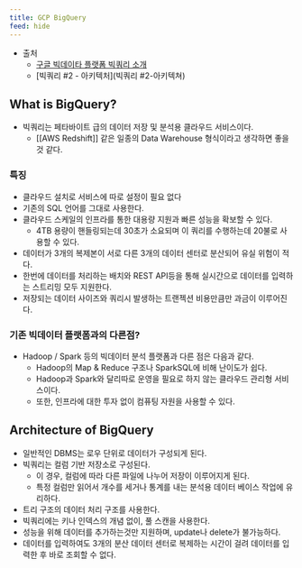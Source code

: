 ```yaml
---
title: GCP BigQuery
feed: hide
---
```


- 출처
	- [구글 빅데이타 플랫폼 빅쿼리 소개](https://bcho.tistory.com/1116)
	- [빅쿼리 #2 - 아키텍처](빅쿼리 #2-아키텍쳐)

## What is BigQuery?
- 빅쿼리는 페타바이트 급의 데이터 저장 및 분석용 클라우드 서비스이다.
	- [[AWS Redshift]] 같은 일종의 Data Warehouse 형식이라고 생각하면 좋을 것 같다.
### 특징
- 클라우드 설치로 서비스에 따로 설정이 필요 없다
- 기존의 SQL 언어를 그대로 사용한다.
- 클라우드 스케일의 인프라를 통한 대용량 지원과 빠른 성능을 확보할 수 있다.
	- 4TB 용량이 핸들링되는데 30초가 소요되며 이 쿼리를 수행하는데 20불로 사용할 수 있다.
- 데이터가 3개의 복제본이 서로 다른 3개의 데이터 센터로 분산되어 유실 위험이 적다.
- 한번에 데이터를 처리하는 배치와 REST API등을 통해 실시간으로 데이터를 입력하는 스트리밍 모두 지원한다.
- 저장되는 데이터 사이즈와 쿼리시 발생하는 트랜젝션 비용만큼만 과금이 이루어진다.

### 기존 빅데이터 플랫폼과의 다른점?
- Hadoop / Spark 등의 빅데이터 분석 플랫폼과 다른 점은 다음과 같다.
	- Hadoop의 Map & Reduce 구조나 SparkSQL에 비해 난이도가 쉽다.
	- Hadoop과 Spark와 달리따로 운영을 필요로 하지 않는 클라우드 관리형 서비스이다.
	- 또한, 인프라에 대한 투자 없이 컴퓨팅 자원을 사용할 수 있다.

## Architecture of BigQuery
- 일반적인 DBMS는 로우 단위로 데이터가 구성되게 된다.
- 빅쿼리는 컬럼 기반 저장소로 구성된다.
	- 이 경우, 컬럼에 따라 다른 파일에 나누어 저장이 이루어지게 된다.
	- 특정 컬럼만 읽어서 개수를 세거나 통계를 내는 분석용 데이터 베이스 작업에 유리하다.
- 트리 구조의 데이터 처리 구조를 사용한다.
- 빅쿼리에는 키나 인덱스의 개념 없이, 풀 스캔을 사용한다.
- 성능을 위해 데이터를 추가하는것만 지원하며, update나 delete가 불가능하다.
- 데이터를 입력하여도 3개의 분산 데이터 센터로 복제하는 시간이 걸려 데이터를 입력한 후 바로 조회할 수 없다.
